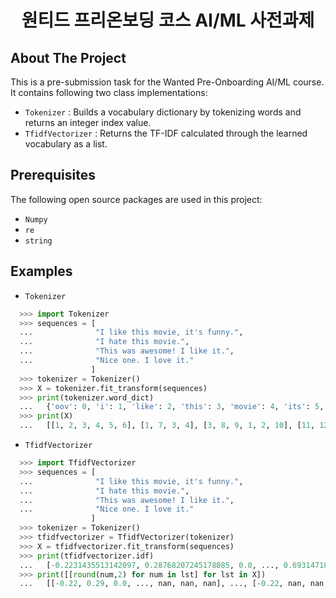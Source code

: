 <h1 align="center"> 원티드 프리온보딩 코스 AI/ML 사전과제 </h1>

## About The Project
This is a pre-submission task for the Wanted Pre-Onboarding AI/ML course. It contains following two class implementations:

* `Tokenizer` :  Builds a vocabulary dictionary by tokenizing words and returns an integer index value.
* `TfidfVectorizer` :  Returns the TF-IDF calculated through the learned vocabulary as a list.

## Prerequisites
The following open source packages are used in this project:

* `Numpy`
* `re`
* `string`

## Examples

* `Tokenizer`
```Python
  >>> import Tokenizer
  >>> sequences = [
  ...              "I like this movie, it's funny.",
  ...              "I hate this movie.", 
  ...              "This was awesome! I like it.",
  ...              "Nice one. I love it."
                  ]
  >>> tokenizer = Tokenizer()
  >>> X = tokenizer.fit_transform(sequences)
  >>> print(tokenizer.word_dict)
  ...   {'oov': 0, 'i': 1, 'like': 2, 'this': 3, 'movie': 4, 'its': 5, 'funny': 6, 'hate': 7, 'was': 8, 'awesome': 9, 'it': 10, 'nice': 11, 'one': 12, 'love': 13}
  >>> print(X)
  ...   [[1, 2, 3, 4, 5, 6], [1, 7, 3, 4], [3, 8, 9, 1, 2, 10], [11, 12, 1, 13, 10]]
```

* `TfidfVectorizer`
```Python
  >>> import TfidfVectorizer
  >>> sequences = [
  ...              "I like this movie, it's funny.",
  ...              "I hate this movie.", 
  ...              "This was awesome! I like it.",
  ...              "Nice one. I love it."
                  ]
  >>> tokenizer = Tokenizer()
  >>> tfidfvectorizer = TfidfVectorizer(tokenizer)
  >>> X = tfidfvectorizer.fit_transform(sequences)
  >>> print(tfidfvectorizer.idf)
  ...   [-0.2231435513142097, 0.28768207245178085, 0.0, ..., 0.6931471805599453, 0.6931471805599453, 0.6931471805599453]
  >>> print([[round(num,2) for num in lst] for lst in X])
  ...   [[-0.22, 0.29, 0.0, ..., nan, nan, nan], ..., [-0.22, nan, nan, nan, ..., 0.69, 0.69, 0.69]]
```
